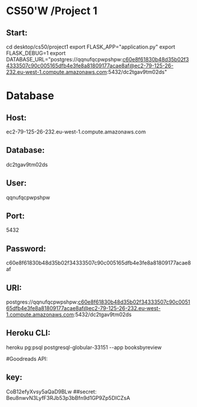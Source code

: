 # CS50'W /Project 1

## Start:
cd desktop/cs50/project1
export FLASK_APP="application.py"
export FLASK_DEBUG=1
export DATABASE_URL="postgres://qqnufqcpwpshpw:c60e8f61830b48d35b02f34333507c90c005165dfb4e3fe8a81809177acae8af@ec2-79-125-26-232.eu-west-1.compute.amazonaws.com:5432/dc2tgav9tm02ds"

# Database

## Host:
ec2-79-125-26-232.eu-west-1.compute.amazonaws.com
## Database:
dc2tgav9tm02ds
## User:
qqnufqcpwpshpw
## Port:
5432
## Password:
c60e8f61830b48d35b02f34333507c90c005165dfb4e3fe8a81809177acae8af
## URI:
postgres://qqnufqcpwpshpw:c60e8f61830b48d35b02f34333507c90c005165dfb4e3fe8a81809177acae8af@ec2-79-125-26-232.eu-west-1.compute.amazonaws.com:5432/dc2tgav9tm02ds
## Heroku CLI:
heroku pg:psql postgresql-globular-33151 --app booksbyreview

#Goodreads API:

## key:
CoB12efyXvsy5aQaD9BLw
##secret:
Beu8nwvN3LyfF3RJb53p3bBfn9d1GP9Zp5DICZsA
